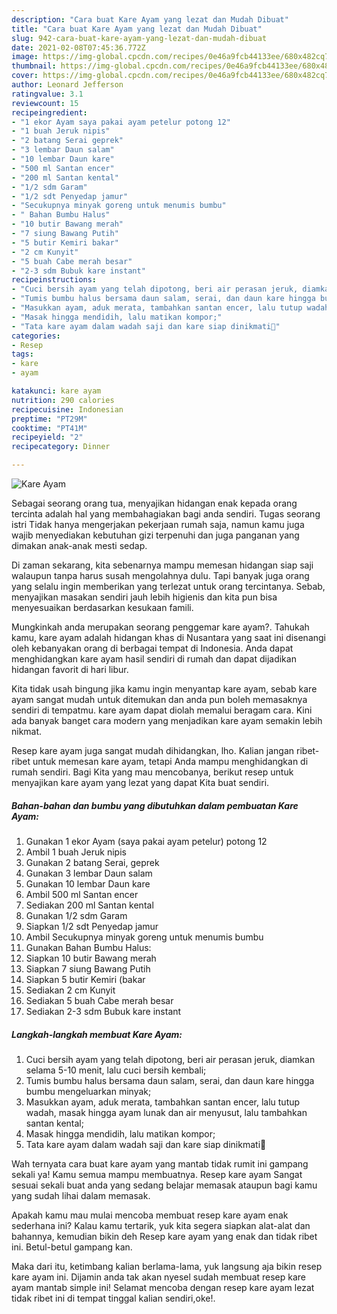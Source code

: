 ```yaml
---
description: "Cara buat Kare Ayam yang lezat dan Mudah Dibuat"
title: "Cara buat Kare Ayam yang lezat dan Mudah Dibuat"
slug: 942-cara-buat-kare-ayam-yang-lezat-dan-mudah-dibuat
date: 2021-02-08T07:45:36.772Z
image: https://img-global.cpcdn.com/recipes/0e46a9fcb44133ee/680x482cq70/kare-ayam-foto-resep-utama.jpg
thumbnail: https://img-global.cpcdn.com/recipes/0e46a9fcb44133ee/680x482cq70/kare-ayam-foto-resep-utama.jpg
cover: https://img-global.cpcdn.com/recipes/0e46a9fcb44133ee/680x482cq70/kare-ayam-foto-resep-utama.jpg
author: Leonard Jefferson
ratingvalue: 3.1
reviewcount: 15
recipeingredient:
- "1 ekor Ayam saya pakai ayam petelur potong 12"
- "1 buah Jeruk nipis"
- "2 batang Serai geprek"
- "3 lembar Daun salam"
- "10 lembar Daun kare"
- "500 ml Santan encer"
- "200 ml Santan kental"
- "1/2 sdm Garam"
- "1/2 sdt Penyedap jamur"
- "Secukupnya minyak goreng untuk menumis bumbu"
- " Bahan Bumbu Halus"
- "10 butir Bawang merah"
- "7 siung Bawang Putih"
- "5 butir Kemiri bakar"
- "2 cm Kunyit"
- "5 buah Cabe merah besar"
- "2-3 sdm Bubuk kare instant"
recipeinstructions:
- "Cuci bersih ayam yang telah dipotong, beri air perasan jeruk, diamkan selama 5-10 menit, lalu cuci bersih kembali;"
- "Tumis bumbu halus bersama daun salam, serai, dan daun kare hingga bumbu mengeluarkan minyak;"
- "Masukkan ayam, aduk merata, tambahkan santan encer, lalu tutup wadah, masak hingga ayam lunak dan air menyusut, lalu tambahkan santan kental;"
- "Masak hingga mendidih, lalu matikan kompor;"
- "Tata kare ayam dalam wadah saji dan kare siap dinikmati🥰"
categories:
- Resep
tags:
- kare
- ayam

katakunci: kare ayam 
nutrition: 290 calories
recipecuisine: Indonesian
preptime: "PT29M"
cooktime: "PT41M"
recipeyield: "2"
recipecategory: Dinner

---
```



![Kare Ayam](https://img-global.cpcdn.com/recipes/0e46a9fcb44133ee/680x482cq70/kare-ayam-foto-resep-utama.jpg)

Sebagai seorang orang tua, menyajikan hidangan enak kepada orang tercinta adalah hal yang membahagiakan bagi anda sendiri. Tugas seorang istri Tidak hanya mengerjakan pekerjaan rumah saja, namun kamu juga wajib menyediakan kebutuhan gizi terpenuhi dan juga panganan yang dimakan anak-anak mesti sedap.

Di zaman  sekarang, kita sebenarnya mampu memesan hidangan siap saji walaupun tanpa harus susah mengolahnya dulu. Tapi banyak juga orang yang selalu ingin memberikan yang terlezat untuk orang tercintanya. Sebab, menyajikan masakan sendiri jauh lebih higienis dan kita pun bisa menyesuaikan berdasarkan kesukaan famili. 



Mungkinkah anda merupakan seorang penggemar kare ayam?. Tahukah kamu, kare ayam adalah hidangan khas di Nusantara yang saat ini disenangi oleh kebanyakan orang di berbagai tempat di Indonesia. Anda dapat menghidangkan kare ayam hasil sendiri di rumah dan dapat dijadikan hidangan favorit di hari libur.

Kita tidak usah bingung jika kamu ingin menyantap kare ayam, sebab kare ayam sangat mudah untuk ditemukan dan anda pun boleh memasaknya sendiri di tempatmu. kare ayam dapat diolah memalui beragam cara. Kini ada banyak banget cara modern yang menjadikan kare ayam semakin lebih nikmat.

Resep kare ayam juga sangat mudah dihidangkan, lho. Kalian jangan ribet-ribet untuk memesan kare ayam, tetapi Anda mampu menghidangkan di rumah sendiri. Bagi Kita yang mau mencobanya, berikut resep untuk menyajikan kare ayam yang lezat yang dapat Kita buat sendiri.

<!--inarticleads1-->

##### Bahan-bahan dan bumbu yang dibutuhkan dalam pembuatan Kare Ayam:

1. Gunakan 1 ekor Ayam (saya pakai ayam petelur) potong 12
1. Ambil 1 buah Jeruk nipis
1. Gunakan 2 batang Serai, geprek
1. Gunakan 3 lembar Daun salam
1. Gunakan 10 lembar Daun kare
1. Ambil 500 ml Santan encer
1. Sediakan 200 ml Santan kental
1. Gunakan 1/2 sdm Garam
1. Siapkan 1/2 sdt Penyedap jamur
1. Ambil Secukupnya minyak goreng untuk menumis bumbu
1. Gunakan  Bahan Bumbu Halus:
1. Siapkan 10 butir Bawang merah
1. Siapkan 7 siung Bawang Putih
1. Siapkan 5 butir Kemiri (bakar
1. Sediakan 2 cm Kunyit
1. Sediakan 5 buah Cabe merah besar
1. Sediakan 2-3 sdm Bubuk kare instant




<!--inarticleads2-->

##### Langkah-langkah membuat Kare Ayam:

1. Cuci bersih ayam yang telah dipotong, beri air perasan jeruk, diamkan selama 5-10 menit, lalu cuci bersih kembali;
1. Tumis bumbu halus bersama daun salam, serai, dan daun kare hingga bumbu mengeluarkan minyak;
1. Masukkan ayam, aduk merata, tambahkan santan encer, lalu tutup wadah, masak hingga ayam lunak dan air menyusut, lalu tambahkan santan kental;
1. Masak hingga mendidih, lalu matikan kompor;
1. Tata kare ayam dalam wadah saji dan kare siap dinikmati🥰




Wah ternyata cara buat kare ayam yang mantab tidak rumit ini gampang sekali ya! Kamu semua mampu membuatnya. Resep kare ayam Sangat sesuai sekali buat anda yang sedang belajar memasak ataupun bagi kamu yang sudah lihai dalam memasak.

Apakah kamu mau mulai mencoba membuat resep kare ayam enak sederhana ini? Kalau kamu tertarik, yuk kita segera siapkan alat-alat dan bahannya, kemudian bikin deh Resep kare ayam yang enak dan tidak ribet ini. Betul-betul gampang kan. 

Maka dari itu, ketimbang kalian berlama-lama, yuk langsung aja bikin resep kare ayam ini. Dijamin anda tak akan nyesel sudah membuat resep kare ayam mantab simple ini! Selamat mencoba dengan resep kare ayam lezat tidak ribet ini di tempat tinggal kalian sendiri,oke!.

